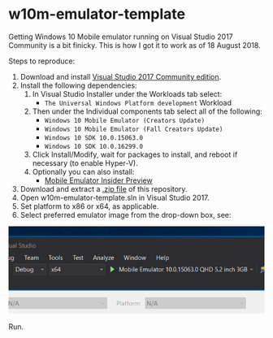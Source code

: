 # w10m-emulator-template

Getting Windows 10 Mobile emulator running on Visual Studio 2017 Community is a bit finicky. This is how I got it to work as of 18 August 2018.

Steps to reproduce:

1. Download and install [Visual Studio 2017 Community edition](https://visualstudio.microsoft.com/vs/community/).
1. Install the following dependencies:
    1. In Visual Studio Installer under the Workloads tab select:
        - `The Universal Windows Platform development` Workload
    1. Then under the Individual components tab select all of the following:
        - `Windows 10 Mobile Emulator (Creators Update)`
        - `Windows 10 Mobile Emulator (Fall Creators Update)`
        - `Windows 10 SDK 10.0.15063.0`
        - `Windows 10 SDK 10.0.16299.0`
    1. Click Install/Modify, wait for packages to install, and reboot if necessary (to enable Hyper-V).
    1. Optionally you can also install:
        - [Mobile Emulator Insider Preview](https://www.microsoft.com/en-us/software-download/windowsinsiderpreviewSDK)
1. Download and extract a [.zip file](https://github.com/sirredbeard/w10m-emulator-template/archive/master.zip) of this repository.
1. Open w10m-emulator-template.sln in Visual Studio 2017.
1. Set platform to x86 or x64, as applicable.
1. Select preferred emulator image from the drop-down box, see:

<img src="https://raw.githubusercontent.com/sirredbeard/w10m-emulator-template/master/Capture.PNG">

Run.